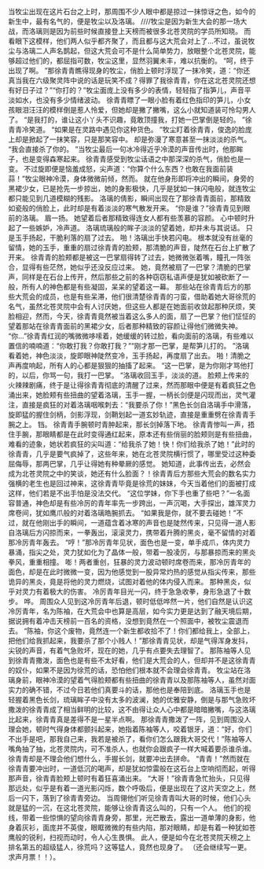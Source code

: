 当牧尘出现在这片石台之上时，那周围不少人眼中都是掠过一抹惊讶之色，如今的新生中，最有名气的，便是牧尘以及洛璃。
////牧尘是因为新生大会的那一场大战，而洛璃则是因为前些时候直接登上天榜而被很多北苍灵院的学员所知晓。
而看眼下这模样，他们两人似乎都齐聚了，而且都与这大荒会对上了...不过，虽说牧尘与洛璃二人声名鹊起，但这大荒会可不是什么简单势力，放眼整个北苍灵院，能够超过他们的，都屈指可数，牧尘这里，显然羽翼未丰，难以抗衡的。
“呵，终于出现了啊。
”那徐青青瞧得现身的牧尘，俏脸上顿时浮现了一抹冷笑，道：“你还真当我在六级聚灵阵中说的话是玩笑不成？得罪了我徐青青，你在这北苍灵院还想有好日子过？”“你打的？”牧尘面庞上没有多少的表情，轻轻指了指笋儿，声音平淡如水，也没有多少情绪波动。
徐青青瞟了一眼小脸有着红色指印的笋儿，小女孩眼泪汪汪的模样倒是惹人怜爱，但她却是撇了撇嘴，这么小就知道装可怜勾男人了。
“是我打的，谁让这小丫头不识趣，竟敢顶撞我，打她一巴掌倒是轻的。
”徐青青冷笑道。
“如果是在灵路中遇见你这种货色。
”牧尘盯着徐青青，俊逸的脸庞上却是掀起了一抹笑容，只是那笑容中。
却是弥漫了寒意甚至一抹淡淡的杀气。
“我会直接杀了你的。
”当牧尘最后一句冰冷得近乎冷漠的声音传出时，他那眸子，也是变得森寒起来。
徐青青感受到牧尘话语之中那深深的杀气，俏脸也是一变。
不过旋即便是恼羞成怒，尖声道：“你算个什么东西？也敢在我面前装蒜！”牧尘眼神冷漠，身体微微前倾，然而。
就在他身形即将冲出的瞬间，身旁的黑裙少女，已是抢先一步掠出，她的身影极快，几乎是犹如一抹闪电般，就连牧尘都只能见到几道模糊的残影。
洛璃的倩影，瞬间出现在了那徐青青面前，那精致如瓷般的俏脸上，此时却是有着淡淡的寒气散发开来。
“你是谁？”徐青青见到眼前的洛璃。
眉一扬。
她望着后者那精致得连女人都有些羡慕的容颜。
心中顿时升起了一些嫉妒，冷声道。
洛璃琉璃般的眸子淡淡的望着她，却并未与其说话。
只是玉手扬起，干脆利落的扇了过去。
啪！洛璃出手快若闪电。
根本就没有丝毫的留情，她的玉手，重重的扇过徐青青的脸颊，那清脆的声音，陡然在石台上扩散了开来。
徐青青的脸颊都是被这一巴掌扇得转了过去，她微微张着嘴，瞳孔一阵张合，显得有些茫然，她似乎还没反应过来。
她，竟然被扇了一巴掌？清脆的巴掌声，同样是在石台上传开，然后那些之前的各种窃窃私语声便是犹如被砍断了一般，所有人的神色都是有些凝固，呆呆的望着这一幕。
那些站在徐青青后方的那些大荒会的成员，也是有些呆滞，他们很清楚徐青青的刁蛮，借助着她大哥徐荒的名气，虽然北苍灵院中会有人讨厌她，但这些人都是在她面前收敛起那种厌烦，笑脸相迎，然而，今天，徐青青竟然被当着这么多人的面，扇了一巴掌？他们怔怔的望着那站在徐青青面前的黑裙少女，后者那种精致的容颜让得他们微微失神。
“你...”徐青青红润的嘴微微哆嗦着，她缓缓的转过脸，看向面前的洛璃，有些难以置信的喃喃道：“你敢打我？你敢打我？”“刚才那一巴掌，是帮笋儿打的。
”洛璃看着她，神色淡淡，旋即眼神陡然变冷，玉手扬起，再度扇了出去。
啪！清脆之声再度响起，所有人的心都是狠狠的抽搐了起来。
“这一巴掌，是为你刚才骂他打的，以后，你骂一句，我打一巴掌。
”洛璃收回玉手，淡淡的道。
脸颊上传来的火辣辣剧痛，终于是让得徐青青彻底的清醒了过来，然而那眼中便是有着疯狂之色涌出来，她脸颊有些扭曲的望着洛璃，玉手一握，一柄长剑便是闪现而出，灵气灌注，直接是疯狂的对着洛璃咽喉刺去：“我要杀了你！”黑色长剑自洛璃手中滑落，旋即猛的握住剑柄，剑影浮现，剑鞘划起一道玄妙轨迹，直接是重重劈在徐青青手腕之上。
铛。
徐青青手腕顿时青肿起来，那长剑掉落下地。
徐青青惨叫一声，捂住手腕，那眼睛都是在此时变得通红起来，原本还有些俏丽的脸颊则是有些扭曲，难看的迹象，她状若疯狂的尖叫道：“给我杀了她！快！你们给我杀了她！”此时的徐青青，几乎是要气疯掉了，这些年来，她在北苍灵院横行惯了，哪里受过这种委屈侮辱，那两巴掌，几乎让得她有种晕厥的感觉。
她知道，此事传出去，必然会成为北苍灵院之中的笑谈，她还有什么脸面？！徐青青后方那些大荒会的数名实力强横的老生也是回过神来，这徐青青毕竟是徐荒的妹妹，今天当着他们的面被打成这样，他们若是不出手怕是没法交代。
“这位学妹，你下手也重了些吧？”一名面容普通，神色却是有些冷厉的青年率先一步跨出，一声沉喝，大手探出，雄浑灵力席卷间，犹如鹰爪般的对着洛璃皓腕抓去。
“如果我是你，就不要去碰她！”不过，就在他刚出手的瞬间，一道蕴含着冰寒的声音也是陡然传来，只见得一道人影自洛璃后方闪掠而来，一拳轰出，滚滚灵力，携带着升腾的黑炎，毫不留情的对着那冷厉青年轰去。
“哼！”那冷厉青年见状，面色也是一变，单手成爪，体内灵力暴涌，指尖之处，灵力犹如化为了晶体一般，带着一股凌厉，与那暴掠而来的黑炎拳风，重重相撞。
嘭！两者重创，狂暴的灵力波动顿时席卷而来，那冷厉青年的面色，却是在此时微微一变，因为他感觉到一股异常灼热的感觉从指尖传来，那些诡异的黑炎，竟是将他的灵力燃烧，试图对着他的体内侵入而来。
那种黑炎，似乎对灵力有着极大的伤害。
冷厉青年目光一闪，终于急急收拳，身形急退了十数步。
哗。
周围众人见到这冷厉青年后退，顿时低低哗然一片，他们自然是认识这冷厉青年，名为陈袖，在大荒会中也算是高层，如今实力更是达到了融天境后期，据说拥有着冲击天榜前一百名的资格，没想到竟然在一个照面中，被牧尘震退而去。
“陈袖，你这个废物，竟然连一个新生都收拾不了！你们都给我上，全部上，把他们给我抓起来，我要杀了那个小贱人！”那徐青青见状，却是气得浑身发抖，尖锐的声音，有着气急败坏，现在的她，几乎有点要失去理智了。
那陈袖等人见到徐青青撒泼，面色也是有些不太好看，他们是大荒会的人，但却并不是这徐青青的奴仆，如果不是因为徐荒的话，恐怕他们根本就不会理会徐青青。
牧尘站在洛璃身前，眼神冷漠的望着气得脸颊都有些扭曲的徐青青以及那陈袖等人，虽然对面实力的确不错，不过今日若他们真要斗的话，那他也是奉陪到底。
洛璃玉手也是轻握着黑色长剑，琉璃眸子中没有太多的波澜，她的优雅安静，倒是与那气急败坏撒泼的徐青青成了相当鲜明的比较，这不由得让众人心中都是暗暗撇嘴，与这洛璃比起来，徐青青真是差得不是一星半点啊。
那徐青青撒泼了一阵，见到周围没人理会她，顿时气得身体都颤抖起来，她指着陈袖等人，咬着银牙，道：“好，你们不出手是吧，那我自己来，我若是被杀了，看你们怎么跟我大哥交代！”陈袖等人嘴角抽了抽，北苍灵院内，可不准杀人，也就你会跟疯子一样大喊着要杀谁杀谁。
徐青青却是不理会他们想什么，手握长剑，就要冲出去拼命。
“青青！”然而就在徐青青要冲出时，一道低沉的喝声，却是犹如惊雷般在这石台上空响彻而起，听得那声音，徐青青脸颊上顿时有着狂喜涌出来。
“大哥！”徐青青急忙抬头，只见得那远处，似乎是有着一道光影闪烁，数个呼吸后，便是出现在了这片天空之上，然后一闪下，落到了徐青青旁边。
当周翎他们听见徐青青叫大哥的时候，他们心头就是猛的一沉，在这北苍灵院，能够让徐青青这么叫的，只有一个人。
他们的视线，带着一些惊惧的望向徐青青身旁，那里，光芒散去，露出一道单薄的身影，他身着灰衫，面庞并不英俊，眼眶微微的有些内陷，那对眼睛，却是有着一种犹如苍鹰般的锐利，扫视而动时，令人心生畏惧。
此人，便是如今在北苍灵院天榜之上排名第五的超级猛人，徐荒吗？这等猛人，竟然也现身了。
（还会继续写一更。
求声月票！！）。
